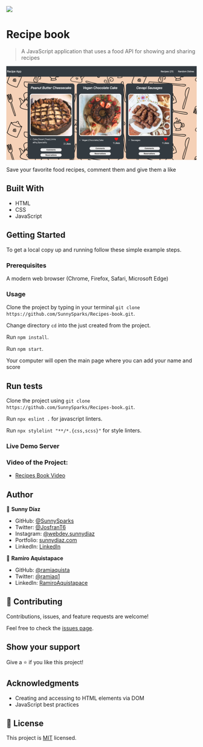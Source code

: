 ![](https://img.shields.io/badge/Microverse-blueviolet)

# Recipe book

> A JavaScript application that uses a food API for showing and sharing recipes

![screenshot](./readme-img.png)

Save your favorite food recipes, comment them and give them a like

## Built With

- HTML
- CSS
- JavaScript

## Getting Started


To get a local copy up and running follow these simple example steps.

### Prerequisites
 A modern web browser (Chrome, Firefox, Safari, Microsoft Edge)


### Usage
 Clone the project by typing in your terminal `git clone https://github.com/SunnySparks/Recipes-book.git`.

 Change directory `cd` into the just created from the project.

 Run `npm install`.
 
 Run `npm start`.

 Your computer will open the main page where you can add your name and score
 
## Run tests
 Clone the project using `git clone https://github.com/SunnySparks/Recipes-book.git`.

 Run `npx eslint .` for javascript linters.

 Run `npx stylelint "**/*.{css,scss}"` for style linters.

### Live Demo Server


### Video of the Project:

- [Recipes Book Video](https://www.loom.com/share/a17c8a33438f4214bd56ae5a3f84a672)

## Author

👤 **Sunny Díaz**

- GitHub: [@SunnySparks](https://github.com/SunnySparks)
- Twitter: [@JosfranT6](https://twitter.com/JosFranT6)
- Instagram: [@webdev.sunnydiaz](https://www.instagram.com/webdev.sunnydiaz/)
- Portfolio: [sunnydiaz.com](https://sunnydiaz.com/)
- LinkedIn: [LinkedIn](https://www.linkedin.com/in/jose-f-silva/)

👤 **Ramiro Aquistapace**

- GitHub: [@ramiaquista](https://github.com/ramiaquista)
- Twitter: [@ramiaq1](https://twitter.com/ramiaq1)
- LinkedIn: [RamiroAquistapace](https://www.linkedin.com/in/ramiro-aquistapace-32b61b204/)
## 🤝 Contributing

Contributions, issues, and feature requests are welcome!

Feel free to check the [issues page](https://github.com/SunnySparks/Recipes-book/issues).

## Show your support

Give a ⭐️ if you like this project!

## Acknowledgments

- Creating and accessing to HTML elements via DOM
- JavaScript best practices

## 📝 License

This project is [MIT](./MIT.md) licensed.
